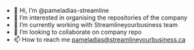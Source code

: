 - 👋 Hi, I’m @pameladias-streamline
- 👀 I’m interested in organising the repositories of the company
- 🌱 I’m currently working with Streamlineyourbusiness team
- 💞️ I’m looking to collaborate on company repo
- 📫 How to reach me pameladias@streamlineyourbusiness.ca

<!---
pameladias-slyb/pameladias-slyb is a ✨ special ✨ repository because its `README.md` (this file) appears on your GitHub profile.
You can click the Preview link to take a look at your changes.
--->
